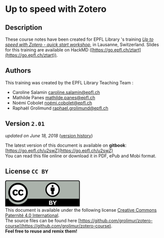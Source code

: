 # Up to speed with Zotero

## Description
These course notes have been created for EPFL Library 's training [*Up to speed with Zotero - quick start workshop*](https://library.epfl.ch/doctor-zotero/en), in Lausanne, Switzerland. Slides for this training are available on HackMD ([https://go.epfl.ch/ztart](https://go.epfl.ch/ztart)).

## Authors

This training was created by the EPFL Library Teaching Team :   
+ Caroline Salamin [caroline.salamin@epfl.ch](mailto:caroline.salamin@epfl.ch)   
+ Mathilde Panes [mathilde.panes@epfl.ch](mailto:mathilde.panes@epfl.ch)   
+ Noémi Cobolet [noémi.cobolet@epfl.ch](mailto:noémi.cobolet@epfl.ch)   
+ Raphaël Grolimund [raphael.grolimund@epfl.ch](mailto:raphael.grolimund@epfl.ch)      

## Version `2.01`

*updated on June 18, 2018* ([version history](X-references.md))

The latest version of this document is available on **gitbook**: [https://go.epfl.ch/u2swZ](https://go.epfl.ch/u2swZ)   
You can read this file online or download it in PDF, ePub and Mobi format.


## License `CC BY`
![logo-CC-BY](img/cc-by.svg)   
This document is available under the following license  [Creative Commons Paternité 4.0 International](http://creativecommons.org/licenses/by/4.0/deed.fr).   
The source files can be found here [https://github.com/grolimur/zotero-course](https://github.com/grolimur/zotero-course).   
**Feel free to reuse and remix them!**   
